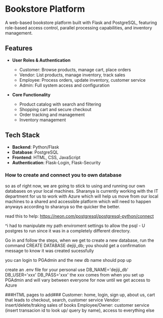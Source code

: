 # Bookstore Platform

A web-based bookstore platform built with Flask and PostgreSQL, featuring role-based access control, parallel processing capabilities, and inventory management.

## Features

- **User Roles & Authentication**

  - Customer: Browse products, manage cart, place orders
  - Vendor: List products, manage inventory, track sales 
  - Employee: Process orders, update inventory, customer service
  - Admin: Full system access and configuration

- **Core Functionality**
  - Product catalog with search and filtering
  - Shopping cart and secure checkout
  - Order tracking and management
  - Inventory management

## Tech Stack

- **Backend**: Python/Flask
- **Database**: PostgreSQL
- **Frontend**: HTML, CSS, JavaScript
- **Authentication**: Flask-Login, Flask-Security


### How to create and connect you to own database
so as of right now, we are going to stick to using and running our own databases on your local machines. Sharanya is currently working with the IT department for us to work with Azure which will help us move from our local machines to a shared and accessible platform which will need to happen anyways according to sharanya so the quicker the better. 

read this to help: https://neon.com/postgresql/postgresql-python/connect 

^i had to manipulate my path enviroment settings to allow the psql - U postgres to run since it was in a completely different directory. 

Go in and follow the steps, when we get to create a new database, run the command CREATE DATABASE dejiji_db;
you should get a confirmation message to know it was created sucessfully

you can login to PGAdmin and the new db name should pop up

create an .env file for your personal use
DB_NAME='dejiji_db'
DB_USER='xxx'
DB_PASS='xxx'
the xxx comes from when you set up PGAdmin and will vary between everyone for now until we get access to Azure

###HTML pages to add### 
Customer: home, login, sign up, about us, cart that leads to checkout, search, customer service
Vendor: insert/delete/traking sales of books
Employee/Owner: customer service (insert transacion id to look up/ query by name), access to everything else
